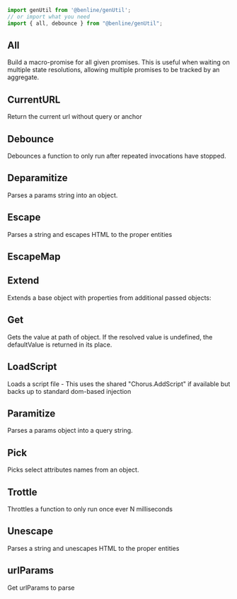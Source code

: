 ```javascript
import genUtil from '@benline/genUtil'; 
// or import what you need
import { all, debounce } from "@benline/genUtil";
```

## All

Build a macro-promise for all given promises. This is useful when waiting on multiple state resolutions, allowing multiple promises to be tracked by an aggregate.

## CurrentURL
Return the current url without query or anchor

## Debounce
Debounces a function to only run after repeated invocations have stopped.

## Deparamitize
Parses a params string into an object.

## Escape
Parses a string and escapes HTML to the proper entities

## EscapeMap

## Extend
Extends a base object with properties from additional passed objects:

## Get
Gets the value at path of object. If the resolved value is undefined, the defaultValue is returned in its place.

## LoadScript
Loads a script file - This uses the shared "Chorus.AddScript" if available but backs up to standard dom-based injection

## Paramitize
Parses a params object into a query string.

## Pick 
Picks select attributes names from an object.

## Trottle
Throttles a function to only run once ever N milliseconds

## Unescape
Parses a string and unescapes HTML to the proper entities

## urlParams 
Get urlParams to parse
